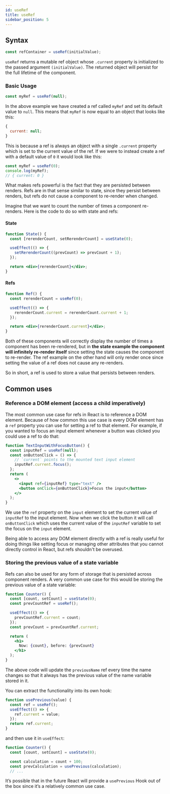 ```yaml
---
id: useRef
title: useRef
sidebar_position: 5
---
```


## Syntax

```jsx
const refContainer = useRef(initialValue);
```

`useRef` returns a mutable ref object whose `.current` property is initialized to the passed argument `(initialValue)`. The returned object will persist for the full lifetime of the component.

### Basic Usage

```jsx
const myRef = useRef(null);
```

In the above example we have created a ref called `myRef` and set its default value to `null`. This means that `myRef` is now equal to an object that looks like this:

```jsx
{
  current: null;
}
```

This is because a ref is always an object with a single `.current` property which is set to the current value of the ref. If we were to instead create a ref with a default value of `0` it would look like this:

```jsx
const myRef = useRef(0);
console.log(myRef);
// { current: 0 }
```

What makes refs powerful is the fact that they are persisted between renders. Refs are in that sense similar to state, since they persist between renders, but refs do not cause a component to re-render when changed.

Imagine that we want to count the number of times a component re-renders. Here is the code to do so with state and refs:

#### State

```jsx {2}
function State() {
  const [rerenderCount, setRerenderCount] = useState(0);

  useEffect(() => {
    setRerenderCount((prevCount) => prevCount + 1);
  });

  return <div>{rerenderCount}</div>;
}
```

#### Refs

```jsx {2}
function Ref() {
  const rerenderCount = useRef(0);

  useEffect(() => {
    rerenderCount.current = rerenderCount.current + 1;
  });

  return <div>{rerenderCount.current}</div>;
}
```

Both of these components will correctly display the number of times a component has been re-rendered, but in **the state example the component will infinitely re-render itself** since setting the state causes the component to re-render. The ref example on the other hand will only render once since setting the value of a ref does not cause any re-renders.

So in short, a ref is used to store a value that persists between renders.

## Common uses

### Reference a DOM element (access a child imperatively)

The most common use case for refs in React is to reference a DOM element. Because of how common this use case is every DOM element has a `ref` property you can use for setting a ref to that element. For example, if you wanted to focus an input element whenever a button was clicked you could use a ref to do that:

```jsx
function TextInputWithFocusButton() {
  const inputRef = useRef(null);
  const onButtonClick = () => {
    // `current` points to the mounted text input element
    inputRef.current.focus();
  };
  return (
    <>
      <input ref={inputRef} type="text" />
      <button onClick={onButtonClick}>Focus the input</button>
    </>
  );
}
```

We use the `ref` property on the `input` element to set the current value of `inputRef` to the input element. Now when we click the button it will call `onButtonClick` which uses the current value of the `inputRef` variable to set the focus on the `input` element.

Being able to access any DOM element directly with a ref is really useful for doing things like setting focus or managing other attributes that you cannot directly control in React, but refs shouldn't be overused.

### Storing the previous value of a state variable

Refs can also be used for any form of storage that is persisted across component renders. A very common use case for this would be storing the previous value of a state variable:

```jsx {3,5-7}
function Counter() {
  const [count, setCount] = useState(0);
  const prevCountRef = useRef();

  useEffect(() => {
    prevCountRef.current = count;
  });
  const prevCount = prevCountRef.current;

  return (
    <h1>
      Now: {count}, before: {prevCount}
    </h1>
  );
}
```

The above code will update the `previousName` ref every time the name changes so that it always has the previous value of the name variable stored in it.

You can extract the functionality into its own hook:

```jsx
function usePrevious(value) {
  const ref = useRef();
  useEffect(() => {
    ref.current = value;
  });
  return ref.current;
}
```

and then use it in `useEffect`:

```jsx {5}
function Counter() {
  const [count, setCount] = useState(0);

  const calculation = count + 100;
  const prevCalculation = usePrevious(calculation);
  // ...
```

It’s possible that in the future React will provide a `usePrevious` Hook out of the box since it’s a relatively common use case.
